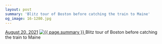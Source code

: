 ```yaml
---
layout: post
summary: 'Blitz tour of Boston before catching the train to Maine'
og_image: 16-1280.jpg
---
```


<p>
  <time>
    <a href="/16">August 20, 2021</a>
  </time>
  <a href="/16">
    <img src="{{ site.assets_url }}/16-640.jpg" srcset="{{ site.assets_url }}/16-320.jpg 320w, {{ site.assets_url }}/16-640.jpg 640w, {{ site.assets_url }}/16-960.jpg 960w, {{ site.assets_url }}/16-1280.jpg 1280w" sizes="(min-width: 700px) 50vw, calc(100vw - 2rem)" alt="{{ page.summary }}" />
  </a>
  <span>Blitz tour of Boston before catching the train to Maine</span>
</p>
